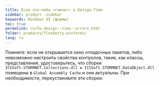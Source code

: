 ```yaml
---
title: Если что-либо «глючит» в Design-Time
sidebar: product--sidebar
keywords: Windows UI (формы)
toc: true
permalink: ru/fw_design--time--errors.html
folder: products/flexberry-winforms/
lang: ru
---
```


Помните: если не открывается окно отладочных пакетов, либо невозможно настроить свойства контролов, такие, как классы, представления, удостоверьтесь, что сборки `ICSSoft.STORMNET.Collections.dll и ICSSoft.STORMNET.DataObject.dll` помещены в `Global Assembly Cache` и они актуальны. При необходимости, переустановите эти сборки.